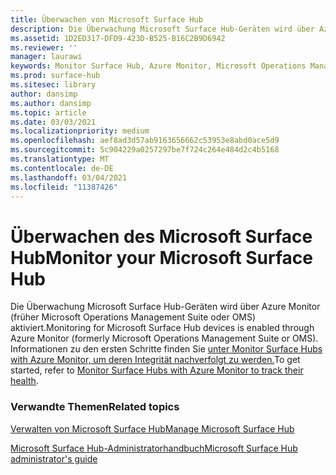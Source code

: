 ```yaml
---
title: Überwachen von Microsoft Surface Hub
description: Die Überwachung Microsoft Surface Hub-Geräten wird über Azure Monitor aktiviert.
ms.assetid: 1D2ED317-DFD9-423D-B525-B16C2B9D6942
ms.reviewer: ''
manager: laurawi
keywords: Monitor Surface Hub, Azure Monitor, Microsoft Operations Management Suite, OMS
ms.prod: surface-hub
ms.sitesec: library
author: dansimp
ms.author: dansimp
ms.topic: article
ms.date: 03/03/2021
ms.localizationpriority: medium
ms.openlocfilehash: aef8ad3d57ab9163656662c53953e8abd0ace5d9
ms.sourcegitcommit: 5c904229a0257297be7f724c264e484d2c4b5168
ms.translationtype: MT
ms.contentlocale: de-DE
ms.lasthandoff: 03/04/2021
ms.locfileid: "11387426"
---
```

# <a name="monitor-your-microsoft-surface-hub"></a><span data-ttu-id="8aa9e-104">Überwachen des Microsoft Surface Hub</span><span class="sxs-lookup"><span data-stu-id="8aa9e-104">Monitor your Microsoft Surface Hub</span></span>

<span data-ttu-id="8aa9e-105">Die Überwachung Microsoft Surface Hub-Geräten wird über Azure Monitor (früher Microsoft Operations Management Suite oder OMS) aktiviert.</span><span class="sxs-lookup"><span data-stu-id="8aa9e-105">Monitoring for Microsoft Surface Hub devices is enabled through Azure Monitor (formerly Microsoft Operations Management Suite or OMS).</span></span> <span data-ttu-id="8aa9e-106">Informationen zu den ersten Schritte finden Sie [unter Monitor Surface Hubs with Azure Monitor, um deren Integrität nachverfolgt zu werden.](https://docs.microsoft.com/azure/azure-monitor/insights/surface-hubs)</span><span class="sxs-lookup"><span data-stu-id="8aa9e-106">To get started, refer to [Monitor Surface Hubs with Azure Monitor to track their health](https://docs.microsoft.com/azure/azure-monitor/insights/surface-hubs).</span></span>


### <a name="related-topics"></a><span data-ttu-id="8aa9e-107">Verwandte Themen</span><span class="sxs-lookup"><span data-stu-id="8aa9e-107">Related topics</span></span>

[<span data-ttu-id="8aa9e-108">Verwalten von Microsoft Surface Hub</span><span class="sxs-lookup"><span data-stu-id="8aa9e-108">Manage Microsoft Surface Hub</span></span>](manage-surface-hub.md)

[<span data-ttu-id="8aa9e-109">Microsoft Surface Hub-Administratorhandbuch</span><span class="sxs-lookup"><span data-stu-id="8aa9e-109">Microsoft Surface Hub administrator's guide</span></span>](surface-hub-administrators-guide.md)

 
